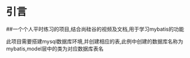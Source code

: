 # 引言
##一个个人平时练习的项目,结合尚硅谷的视频及文档,用于学习mybatis的功能

此项目需要搭建mysql数据库环境,并创建相应的表,此例中创建的数据库名称为mybatis,model层中的类为对应数据库表名